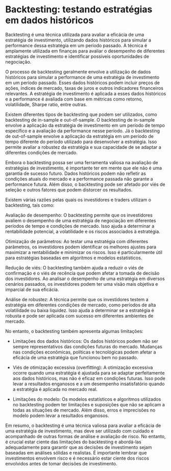 # Backtesting: testando estratégias em dados históricos

Backtesting é uma técnica utilizada para avaliar a eficácia de uma estratégia de investimento, utilizando dados históricos para simular a performance dessa estratégia em um período passado. A técnica é amplamente utilizada em finanças para avaliar o desempenho de diferentes estratégias de investimento e identificar possíveis oportunidades de negociação.

O processo de backtesting geralmente envolve a utilização de dados históricos para simular a performance de uma estratégia de investimento em um período passado. Esses dados históricos podem incluir preços de ações, índices de mercado, taxas de juros e outros indicadores financeiros relevantes. A estratégia de investimento é aplicada a esses dados históricos e a performance é avaliada com base em métricas como retorno, volatilidade, Sharpe ratio, entre outras.

Existem diferentes tipos de backtesting que podem ser utilizados, como backtesting de in-sample e out-of-sample. O backtesting de in-sample envolve a aplicação da estratégia de investimento em um período de tempo específico e a avaliação da performance nesse período. Já o backtesting de out-of-sample envolve a aplicação da estratégia em um período de tempo diferente do período utilizado para desenvolver a estratégia. Isso permite avaliar a robustez da estratégia e sua capacidade de se adaptar a diferentes condições de mercado.

Embora o backtesting possa ser uma ferramenta valiosa na avaliação de estratégias de investimento, é importante ter em mente que ele não é uma garantia de sucesso futuro. Dados históricos podem não refletir as condições atuais do mercado e a performance passada não garante a performance futura. Além disso, o backtesting pode ser afetado por viés de seleção e outros fatores que podem distorcer os resultados.



Existem várias razões pelas quais os investidores e traders utilizam o backtesting, tais como:

Avaliação de desempenho: O backtesting permite que os investidores avaliem o desempenho de uma estratégia de negociação em diferentes períodos de tempo e condições de mercado. Isso ajuda a determinar a rentabilidade potencial, a volatilidade e os riscos associados à estratégia.

Otimização de parâmetros: Ao testar uma estratégia com diferentes parâmetros, os investidores podem identificar os melhores ajustes para maximizar a rentabilidade e minimizar os riscos. Isso é particularmente útil para estratégias baseadas em algoritmos e modelos estatísticos.

Redução de viés: O backtesting também ajuda a reduzir o viés de confirmação e o viés de recência que podem afetar a tomada de decisão dos investidores. Ao analisar o desempenho de uma estratégia em diversos cenários passados, os investidores podem ter uma visão mais objetiva e imparcial de sua eficácia.

Análise de robustez: A técnica permite que os investidores testem a estratégia em diferentes condições de mercado, como períodos de alta volatilidade ou baixa liquidez. Isso ajuda a determinar se a estratégia é robusta e pode ser aplicada com sucesso em diferentes ambientes de mercado.

No entanto, o backtesting também apresenta algumas limitações:

- Limitações dos dados históricos: Os dados históricos podem não ser sempre representativos das condições futuras do mercado. Mudanças nas condições econômicas, políticas e tecnológicas podem afetar a eficácia de uma estratégia que funcionou bem no passado.

- Viés de otimização excessiva (overfitting): A otimização excessiva ocorre quando uma estratégia é ajustada para se adaptar perfeitamente aos dados históricos, mas não é eficaz em condições futuras. Isso pode levar a resultados enganosos e a um desempenho insatisfatório quando a estratégia é aplicada no mercado real.

- Limitações do modelo: Os modelos estatísticos e algoritmos utilizados no backtesting podem ter limitações e suposições que não se aplicam a todas as situações de mercado. Além disso, erros e imprecisões no modelo podem levar a resultados enganosos.


Em resumo, o backtesting é uma técnica valiosa para avaliar a eficácia de uma estratégia de investimento, mas deve ser utilizado com cuidado e acompanhado de outras formas de análise e avaliação de risco. No entanto, é crucial estar ciente das limitações do backtesting e abordá-las adequadamente para garantir que as decisões de investimento sejam baseadas em análises sólidas e realistas. 
É importante lembrar que investimentos envolvem risco e é necessário estar ciente dos riscos envolvidos antes de tomar decisões de investimento.

